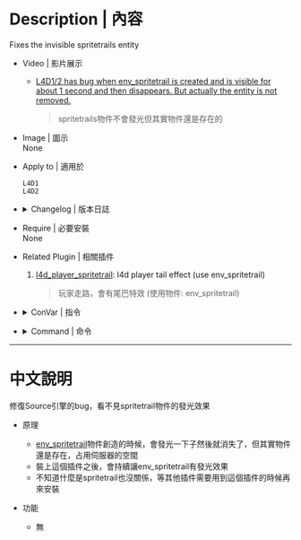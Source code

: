 # Description | 內容
Fixes the invisible spritetrails entity

* Video | 影片展示
    * [L4D1/2 has bug when env_spritetrail is created and is visible for about 1 second and then disappears. But actually the entity is not removed.](https://www.youtube.com/watch?v=i1zY1tpFMkw)
        > spritetrails物件不會發光但其實物件還是存在的

* Image | 圖示
<br/>None

* Apply to | 適用於
	```
	L4D1
	L4D2
	```

* <details><summary>Changelog | 版本日誌</summary>

	* v1.0
		* [Original Plugin by 000](https://forums.alliedmods.net/showthread.php?t=339197)
</details>

* Require | 必要安裝
<br/>None

* Related Plugin | 相關插件
	1. [l4d_player_spritetrail](https://github.com/fbef0102/Game-Private_Plugin/tree/main/L4D_插件/Fun_%E5%A8%9B%E6%A8%82/l4d_player_spritetrail): l4d player tail effect (use env_spritetrail)
		> 玩家走路，會有尾巴特效 (使用物件: env_spritetrail)

* <details><summary>ConVar | 指令</summary>

	None
</details>

* <details><summary>Command | 命令</summary>

	None
</details>

- - - -
# 中文說明
修復Source引擎的bug，看不見spritetrail物件的發光效果

* 原理
	* [env_spritetrail](https://developer.valvesoftware.com/wiki/Env_spritetrail)物件創造的時候，會發光一下子然後就消失了，但其實物件還是存在，占用伺服器的空間
    * 裝上這個插件之後，會持續讓env_spritetrail有發光效果
	* 不知道什麼是spritetrail也沒關係，等其他插件需要用到這個插件的時候再來安裝

* 功能
	* 無